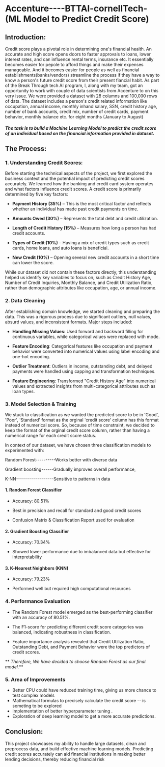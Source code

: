 # Accenture----BTTAI-cornellTech- (ML Model to Predict Credit Score)

## Introduction:

Credit score plays a pivotal role in determining one's financial health. An accurate and high score opens doors to faster approvals to loans, lower interest rates, and can influence rental terms, insurance etc. It essentially becomes easier for pepole to afford things and make their expenses manageable. And it becomes easier for people as well as financial establishments(banks/vendors) streamline the process if they have a way to know a person's future credit score from their present fiancial habit.
As part of the Break Through tech AI program, I, along with my team, got an opportunity to work with couple of data scientists from Accenture to on this very issue. We were provided a dataset with 28 columns and 100,000 rows of data. The dataset includes a person's credit related information like occupation, annual income, monthly inhand salary, SSN, credit history age, number of bank accounts, credit mix, number of credit cards, payment behavior, monthly balance etc. for eight months (January to August)

#### **_The task is to build a Machine Learning Model to predict the credit score of an individual based on the financial information provided in dataset._**

## The Process:
### 1. Understanding Credit Scores:

Before starting the technical aspects of the project, we first explored the business context and the potential impact of predicting credit scores accurately. We learned how the banking and credit card system operates and what factors influence credit scores.
A credit score is primarily determined by five key factors:

+ **Payment History (35%)** – This is the most critical factor and reflects whether an individual has made past credit payments on time.

+ **Amounts Owed (30%)** – Represents the total debt and credit utilization.

+ **Length of Credit History (15%)** – Measures how long a person has had credit accounts.

+ **Types of Credit (10%)** – Having a mix of credit types such as credit cards, home loans, and auto loans is beneficial.

+ **New Credit (10%)** – Opening several new credit accounts in a short time can lower the score.

While our dataset did not contain these factors directly, this understanding helped us identify key variables to focus on, such as Credit History Age, Number of Credit Inquiries, Monthly Balance, and Credit Utilization Ratio, rather than demographic attributes like occupation, age, or annual income.

### 2. Data Cleaning 

After establishing domain knowledge, we started cleaning and preparing the data. This was a rigorous process due to significant outliers, null values, absurd values, and inconsistent formats. Major steps included:

+ **Handling Missing Values**: Used forward and backward filling for continuous variables, while categorical values were replaced with mode.

+ **Feature Encoding**: Categorical features like occupation and payment behavior were converted into numerical values using label encoding and one-hot encoding.

+ **Outlier Treatment**: Outliers in income, outstanding debt, and delayed payments were handled using capping and transformation techniques.

+ **Feature Engineering**: Transformed "Credit History Age" into numerical values and extracted insights from multi-categorical attributes such as loan types.

### 3. Model Selection & Training

We stuck to classification as we wanted the predicted score to be in 'Good', 'Poor', 'Standard' format as the orginal 'credit score' column has this format instead of numerical score. So, because of time constraint, we decided to keep the format of the orginal credit score column, rather than having a numerical range for each credit score status.

In context of our dataset, we have chosen three classification models to experimented with: 

Random Forest----------Works better with diverse data

Gradient boosting------Gradually improves overall performance, 

K-NN-------------------Sensitive to patterns in data

#### 1. Random Forest Classifier

+ Accuracy: 80.51%

+ Best in precision and recall for standard and good credit scores

+ Confusion Matrix & Classification Report used for evaluation

#### 2. Gradient Boosting Classifier

+ Accuracy: 70.34%

+ Showed lower performance due to imbalanced data but effective for interpretability

#### 3. K-Nearest Neighbors (KNN)

+ Accuracy: 79.23%

+ Performed well but required high computational resources

### 4. Performance Evaluation

+ The Random Forest model emerged as the best-performing classifier with an accuracy of 80.51%.

+ The F1-score for predicting different credit score categories was balanced, indicating robustness in classification.

+ Feature importance analysis revealed that Credit Utilization Ratio, Outstanding Debt, and Payment Behavior were the top predictors of credit scores.

** _Therefore, We have decided to choose Random Forest as our final model._**

### 5. Area of Improvements

+ Better CPU could have reduced training time, giving us more chance to test complex models
+ Mathematical formulas to precisely calculate the credit score -- is someting to be explored
+ Implementation of better hyperparameter tuning .
+ Exploration of deep learning model to get a more accurate predictions.

## Conclusion:

This project showcases my ability to handle large datasets, clean and preprocess data, and build effective machine learning models. Predicting credit scores accurately can aid financial institutions in making better lending decisions, thereby reducing financial risk


